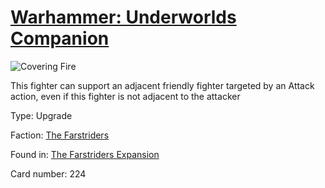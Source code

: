 # [Warhammer: Underworlds Companion](https://guidokessels.github.io/wh-underworlds)

  

![Covering Fire](https://warhammerunderworlds.com/wp-content/uploads/sites/6/2018/03/224_ENG.png)

This fighter can support an adjacent friendly fighter targeted by an Attack action, even if this fighter is not adjacent to the attacker

Type: Upgrade

Faction: [The Farstriders](https://guidokessels.github.io/wh-underworlds/factions/the-farstriders)

Found in: [The Farstriders Expansion](https://guidokessels.github.io/wh-underworlds/locations/the-farstriders-expansion)

Card number: 224
